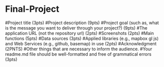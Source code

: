 # Final-Project
#Project title (3pts)
#Project description (9pts)
#Project goal (such as, what is the message you want to deliver through your project?) (9pts)
#The application URL (not the repository url) (2pts)
#Screenshots (2pts)
#Main functions (5pts)
#Data sources (3pts)
#Applied libraries (e.g., mapbox gl js) and Web Services (e.g., github, basemap) in use (2pts)
#Acknowledgment (2PNTS)
#Other things that are necessary to inform the audience.
#Your readme.md file should be well-formatted and free of grammatical errors (3pts)
